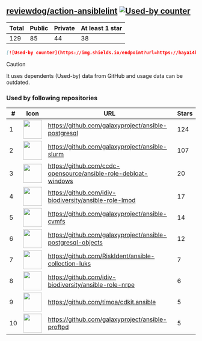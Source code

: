 





## [reviewdog/action-ansiblelint](https://github.com/reviewdog/action-ansiblelint) [![Used-by counter](https://img.shields.io/endpoint?url=https://haya14busa.github.io/github-used-by/data/reviewdog/action-ansiblelint/shieldsio.json)](https://github.com/haya14busa/github-used-by/tree/main/repo/reviewdog/action-ansiblelint)

| Total | Public | Private | At least 1 star
| ----- | ------ | ------- | ---------------
| 129 | 85 | 44 | 38 |

```md
[![Used-by counter](https://img.shields.io/endpoint?url=https://haya14busa.github.io/github-used-by/data/reviewdog/action-ansiblelint/shieldsio.json)](https://github.com/haya14busa/github-used-by/tree/main/repo/reviewdog/action-ansiblelint)
```

> [!CAUTION]
> It uses dependents (Used-by) data from GitHub and usage data can be outdated.

### Used by following repositories

| # | Icon | URL | Stars |
| -- | -- | -- | -- | 
|1|<img src="https://github.com/galaxyproject.png" width=50 height=50>|https://github.com/galaxyproject/ansible-postgresql|124|
|2|<img src="https://github.com/galaxyproject.png" width=50 height=50>|https://github.com/galaxyproject/ansible-slurm|107|
|3|<img src="https://github.com/ccdc-opensource.png" width=50 height=50>|https://github.com/ccdc-opensource/ansible-role-debloat-windows|20|
|4|<img src="https://github.com/idiv-biodiversity.png" width=50 height=50>|https://github.com/idiv-biodiversity/ansible-role-lmod|17|
|5|<img src="https://github.com/galaxyproject.png" width=50 height=50>|https://github.com/galaxyproject/ansible-cvmfs|14|
|6|<img src="https://github.com/galaxyproject.png" width=50 height=50>|https://github.com/galaxyproject/ansible-postgresql-objects|12|
|7|<img src="https://github.com/RiskIdent.png" width=50 height=50>|https://github.com/RiskIdent/ansible-collection-luks|7|
|8|<img src="https://github.com/idiv-biodiversity.png" width=50 height=50>|https://github.com/idiv-biodiversity/ansible-role-nrpe|6|
|9|<img src="https://github.com/timoa.png" width=50 height=50>|https://github.com/timoa/cdkit.ansible|5|
|10|<img src="https://github.com/galaxyproject.png" width=50 height=50>|https://github.com/galaxyproject/ansible-proftpd|5|
